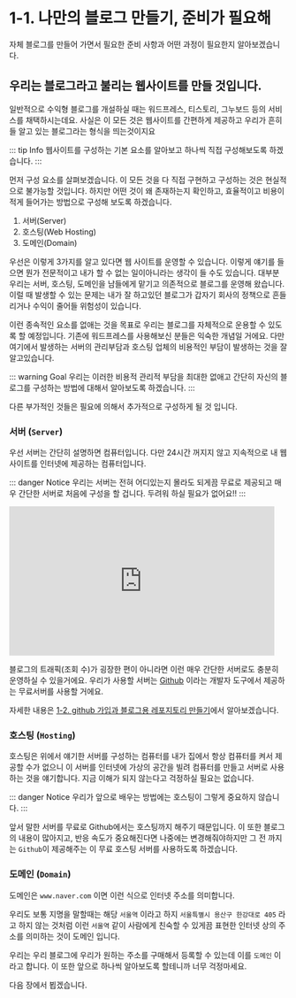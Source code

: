 # 1-1. 나만의 블로그 만들기, 준비가 필요해

자체 블로그를 만들어 가면서 필요한 준비 사항과 어떤 과정이 필요한지 알아보겠습니다.

## 우리는 블로그라고 불리는 웹사이트를 만들 것입니다.

일반적으로 수익형 블로그를 개설하실 때는 워드프레스, 티스토리, 그누보드 등의 서비스를 채택하시는데요.
사실은 이 모든 것은 웹사이트를 간편하게 제공하고 우리가 흔히들 알고 있는 블로그라는 형식을 띄는것이지요

::: tip Info
웹사이트를 구성하는 기본 요소를 알아보고 하나씩 직접 구성해보도록 하겠습니다.
:::

먼저 구성 요소를 살펴보겠습니다. 이 모든 것을 다 직접 구현하고 구성하는 것은 현실적으로 불가능할 것입니다.
하지만 어떤 것이 왜 존재하는지 확인하고, 효율적이고 비용이 적게 들어가는 방법으로 구성해 보도록 하겠습니다.

1. 서버(Server)
2. 호스팅(Web Hosting)
3. 도메인(Domain)

우선은 이렇게 3가지를 알고 있다면 웹 사이트를 운영할 수 있습니다. 이렇게 얘기를 들으면 뭔가 전문적이고 내가 할 수 없는 일이아니라는 생각이 들 수도 있습니다.
대부분 우리는 서버, 호스팅, 도메인을 남들에게 맡기고 의존적으로 블로그를 운영해 왔습니다. 이럴 때 발생할 수 있는 문제는 내가 잘 하고있던 블로그가 갑자기 회사의 정책으로 흔들리거나 수익이 줄어들 위험성이 있습니다.

이런 종속적인 요소를 없애는 것을 목표로 우리는 블로그를 자체적으로 운용할 수 있도록 할 예정입니다. 기존에 워드프레스를 사용해보신 분들은 익숙한 개념일 거에요. 다만 여기에서 발생하는 서버의 관리부담과 호스팅 업체의 비용적인 부담이 발생하는 것을 잘 알고있습니다.

::: warning Goal
우리는 이러한 비용적 관리적 부담을 최대한 없애고 간단히 자신의 블로그를 구성하는 방법에 대해서 알아보도록 하겠습니다.
:::

다른 부가적인 것들은 필요에 의해서 추가적으로 구성하게 될 것 입니다.

### 서버 (`Server`)

우선 서버는 간단히 설명하면 컴퓨터입니다. 다만 24시간 꺼지지 않고 지속적으로 내 웹사이트를 인터넷에 제공하는 컴퓨터입니다.

::: danger Notice
우리는 서버는 전혀 어디있는지 몰라도 되게끔 무료로 제공되고 매우 간단한 서버로 처음에 구성을 할 겁니다. 두려워 하실 필요가 없어요!!
:::

<iframe src="https://giphy.com/embed/PNvpLT08WOo5jsKJI8" width="480" height="270" frameBorder="0" class="giphy-embed" allowFullScreen></iframe>

블로그의 트래픽(조회 수)가 굉장한 편이 아니라면 이런 매우 간단한 서버로도 충분히 운영하실 수 있을거에요.
우리가 사용할 서버는 [Github](https://github.com/) 이라는 개발자 도구에서 제공하는 무료서버를 사용할 거에요.

자세한 내용은 [1-2. github 가입과 블로그용 레포지토리 만들기]()에서 알아보겠습니다.

### 호스팅 (`Hosting`)

호스팅은 위에서 얘기한 서버를 구성하는 컴퓨터를 내가 집에서 항상 컴퓨터를 켜서 제공할 수가 없으니 이 서버를 인터넷에 가상의 공간을 빌려 컴퓨터를 만들고 서버로 사용하는 것을 얘기합니다. 지금 이해가 되지 않는다고 걱정하실 필요는 없습니다.

::: danger Notice
우리가 앞으로 배우는 방법에는 호스팅이 그렇게 중요하지 않습니다.
:::

앞서 말한 서버를 무료로 Github에서는 호스팅까지 해주기 때문입니다. 이 또한 블로그의 내용이 많아지고, 반응 속도가 중요해진다면 나중에는 변경해줘야하지만 그 전 까지는 `Github`이 제공해주는 이 무료 호스팅 서버를 사용하도록 하겠습니다.

### 도메인 (`Domain`)

도메인은 `www.naver.com` 이면 이런 식으로 인터넷 주소를 의미합니다.

우리도 보통 지명을 말할때는 해당 `서울역` 이라고 하지 `서울특별시 용산구 한강대로 405` 라고 하지 않는 것처럼 이런 `서울역` 같이 사람에게 친숙할 수 있게끔 표현한 인터넷 상의 주소를 의미하는 것이 도메인 입니다.

우리는 우리 블로그에 우리가 원하는 주소를 구매해서 등록할 수 있는데 이를 `도메인` 이라고 합니다.
이 또한 앞으로 하나씩 알아보도록 할테니까 너무 걱정마세요.

다음 장에서 뵙겠습니다.
